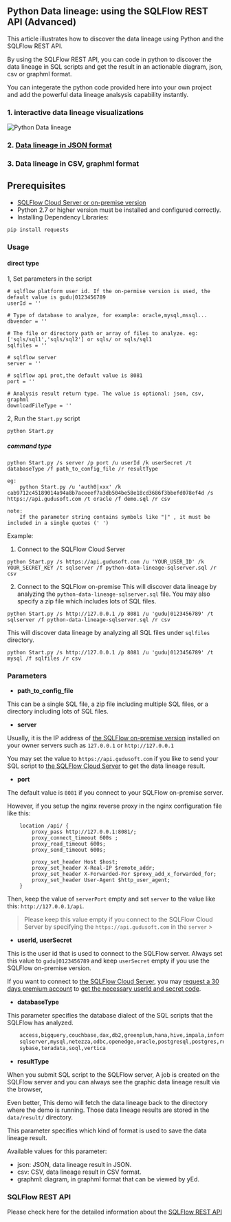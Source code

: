 ## Python Data lineage: using the SQLFlow REST API (Advanced)

This article illustrates how to discover the data lineage using Python and the SQLFlow REST API.

By using the SQLFlow REST API, you can code in python to discover the data lineage in SQL scripts
and get the result in an actionable diagram, json, csv or graphml format.

You can integerate the python code provided here into your own project and add the powerful 
data lineage analsysis capability instantly.

### 1. interactive data lineage visualizations
![Python Data lineage](python-data-lineage.png)

### 2. [Data lineage in JSON format](python-data-lineage-result.json)

### 3. Data lineage in CSV, graphml format


## Prerequisites
- [SQLFlow Cloud Server or on-premise version](https://github.com/sqlparser/sqlflow_public/tree/master/api#prerequisites)
- Python 2.7 or higher version must be installed and configured correctly.
- Installing Dependency Libraries: 
```
pip install requests
```

### Usage

#### direct type
1, Set parameters in the script
```
# sqlflow platform user id. If the on-permise version is used, the default value is gudu|0123456789
userId = ''

# Type of database to analyze, for example: oracle,mysql,mssql...
dbvendor = ''

# The file or directory path or array of files to analyze. eg: ['sqls/sql1','sqls/sql2'] or sqls/ or sqls/sql1
sqlfiles = ''

# sqlflow server
server = ''

# sqlflow api prot,the default value is 8081
port = ''

# Analysis result return type. The value is optional: json, csv, graphml
downloadFileType = ''
```

2, Run the `Start.py` script
```shell
python Start.py
```

##### command type
````
python Start.py /s server /p port /u userId /k userSecret /t databaseType /f path_to_config_file /r resultType 

eg: 
    python Start.py /u 'auth0|xxx' /k cab9712c45189014a94a8b7aceeef7a3db504be58e18cd3686f3bbefd078ef4d /s https://api.gudusoft.com /t oracle /f demo.sql /r csv
	
note:
    If the parameter string contains symbols like "|" , it must be included in a single quotes (' ')
````

Example:

1. Connect to the SQLFlow Cloud Server
```
python Start.py /s https://api.gudusoft.com /u 'YOUR_USER_ID' /k YOUR_SECRET_KEY /t sqlserver /f python-data-lineage-sqlserver.sql /r csv
```

2. Connect to the SQLFlow on-premise
This will discover data lineage by analyzing the `python-data-lineage-sqlserver.sql` file. You may also specify a zip file which includes lots of SQL files.
```
python Start.py /s http://127.0.0.1 /p 8081 /u 'gudu|0123456789' /t sqlserver /f python-data-lineage-sqlserver.sql /r csv
```

This will discover data lineage by analyzing all SQL files under `sqlfiles` directory. 
```
python Start.py /s http://127.0.0.1 /p 8081 /u 'gudu|0123456789' /t mysql /f sqlfiles /r csv
```

### Parameters

- **path_to_config_file**

This can be a single SQL file, a zip file including multiple SQL files, or a directory including lots of SQL files.

- **server**

Usually, it is the IP address of [the SQLFlow on-premise version](https://www.gudusoft.com/sqlflow-on-premise-version/) 
installed on your owner servers such as `127.0.0.1` or `http://127.0.0.1`

You may set the value to `https://api.gudusoft.com` if you like to send your SQL script to [the SQLFlow Cloud Server](https://sqlflow.gudusoft.com) to get the data lineage result.

- **port**

The default value is `8081` if you connect to your SQLFlow on-premise server.

However, if you setup the nginx reverse proxy in the nginx configuration file like this:
```
    location /api/ {
        proxy_pass http://127.0.0.1:8081/;
        proxy_connect_timeout 600s ;
        proxy_read_timeout 600s;
        proxy_send_timeout 600s;
        
        proxy_set_header Host $host;
        proxy_set_header X-Real-IP $remote_addr;
        proxy_set_header X-Forwarded-For $proxy_add_x_forwarded_for;
        proxy_set_header User-Agent $http_user_agent;  
    }
```
Then, keep the value of `serverPort` empty and set `server` to the value like this: `http://127.0.0.1/api`.

>Please keep this value empty if you connect to the SQLFlow Cloud Server by specifying the `https://api.gudusoft.com` 
in the `server`
                                                                                                                                                                                                                                                                                                                                                                                                                                                                                                                                                                                                                                                                                                                           >
- **userId, userSecret**

This is the user id that is used to connect to the SQLFlow server.
Always set this value to `gudu|0123456789` and keep `userSecret` empty if you use the SQLFlow on-premise version.

If you want to connect to [the SQLFlow Cloud Server](https://sqlflow.gudusoft.com), you may [request a 30 days premium account](https://www.gudusoft.com/request-a-premium-account/) to 
[get the necessary userId and secret code](/sqlflow-userid-secret.md).


- **databaseType**

This parameter specifies the database dialect of the SQL scripts that the SQLFlow has analyzed.

```txt
	access,bigquery,couchbase,dax,db2,greenplum,hana,hive,impala,informix,mdx,mssql,
	sqlserver,mysql,netezza,odbc,openedge,oracle,postgresql,postgres,redshift,snowflake,
	sybase,teradata,soql,vertica
```

- **resultType**

When you submit SQL script to the SQLFlow server, A job is created on the SQLFlow server
and you can always see the graphic data lineage result via the browser, 


Even better, This demo will fetch the data lineage back to the directory where the demo is running.
Those data lineage results are stored in the `data/result/` directory. 

This parameter specifies which kind of format is used to save the data lineage result.

Available values for this parameter:
- json: JSON, data lineage result in JSON.
- csv: CSV, data lineage result in CSV format.
- graphml: diagram, in graphml format that can be viewed by yEd.

### SQLFlow REST API
Please check here for the detailed information about the [SQLFlow REST API](https://github.com/sqlparser/sqlflow_public/tree/master/api/sqlflow_api.md)

